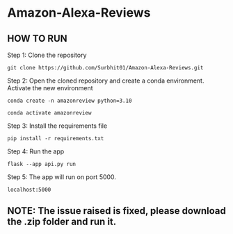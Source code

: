 # Amazon-Alexa-Reviews

## HOW TO RUN

Step 1: Clone the repository
```
git clone https://github.com/Surbhit01/Amazon-Alexa-Reviews.git
```

Step 2: Open the cloned repository and create a conda environment. Activate the new environment
```
conda create -n amazonreview python=3.10
```
```
conda activate amazonreview
```

Step 3: Install the requirements file
```
pip install -r requirements.txt
```

Step 4: Run the app
```
flask --app api.py run
```

Step 5: The app will run on port 5000. 
```
localhost:5000
```
## NOTE: The issue raised is fixed, please download the .zip folder and run it.
